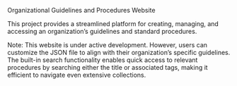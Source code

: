 Organizational Guidelines and Procedures Website

This project provides a streamlined platform for creating, managing, and accessing an organization’s guidelines and standard procedures.

Note: This website is under active development. However, users can customize the JSON file to align with their organization’s specific guidelines. The built-in search functionality enables quick access to relevant procedures by searching either the title or associated tags, making it efficient to navigate even extensive collections.
